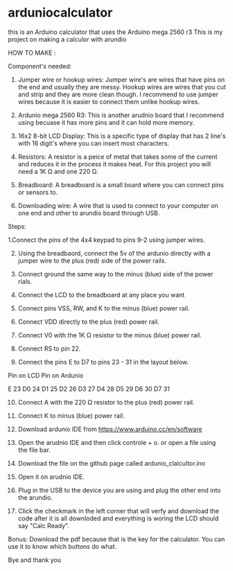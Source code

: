 # arduniocalculator
this is an Arduino calculator that uses the Arduino mega 2560 r3
This is my project on making a calculor with arundio 


HOW TO MAKE :

Component's needed:

1. Jumper wire or hookup wires: Jumper wire's are wires that have pins on the end and usually they are messy. Hookup wires are wires that you cut and strip and they are more clean though.
I recommend to use jumper wires because it is easier to connect them unlike hookup wires.

2. Ardunio mega 2560 R3: This is another arudnio board that I recommend using becuase it has more pins and it can hold more memory.

3. 16x2 8-bit LCD Display: This is a specific type of display that has 2 line's with 16 digit's where you can insert most characters.

4. Resistors: A resistor is a peice of metal that takes some of the current and reduces it in the process it makes heat. For this project you will need a 1K Ω and one 220 Ω.

8. Breadboard: A breadboard is a small board where you can connect pins or sensors to.

9. Downloading wire: A wire that is used to connect to your computer on one end and other to arundio board through USB.


Steps: 

1.Connect the pins of the 4x4 keypad to pins 9-2 using jumper wires.

2. Using the breadbaord, connect the 5v of the ardunio directly with a jumper wire to the plus (red) side of the power rails.

3. Connect ground the same way to the minus (blue) side of the power rials.

4. Connect the LCD to the breadboard at any place you want

5. Connect pins VSS, RW, and K to the minus (blue) power rail.

6. Connect VDD directly to the plus (red) power rail.

7. Connect V0 with the 1K Ω resistor to the minus  (blue) power rail.

8. Connect RS to pin 22.

9. Connect the pins E to D7 to pins 23 - 31 in the layout below.

Pin on LCD          Pin on Ardunio

E                   23
D0                  24
D1                  25
D2                  26
D3                  27
D4                  28
D5                  29
D6                  30
D7                  31


10. Connect A with the 220 Ω resistor to the plus  (red) power rail.

11. Connect K to minus  (blue) power rail.

12. Download ardunio IDE from https://www.arduino.cc/en/software

13. Open the arudnio IDE and then click controle + o. or open a file using the file bar.

14. Download the file on the github page called ardunio_clalcultor.ino

15. Open it on arudnio IDE.

16. Plug in the USB to the device you are using and plug the other end into the arundio.

17. Click the checkmark in the left corner that will verfy and download the code after it is all downloded and everything is woring the LCD should say "Calc Ready".

Bonus: Download the pdf because that is the key for the calculator. You can use it to know which buttons do what.


Bye and thank you
